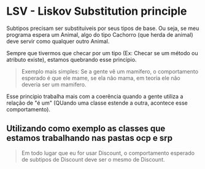 # LSV - Liskov Substitution principle

Subtipos precisam ser substituiveis por seus tipos de base. Ou seja, se meu programa espera um Animal, algo do tipo Cachorro (que herda de animal) deve servir como qualquer outro Animal.

Sempre que tivermos que checar por um tipo (Ex: Checar se um método ou atributo existe), estamos quebrando esse principio.

> Exemplo mais simples: Se a gente vê um mamifero, o comportamento esperado é que ele mame, se ela não mama, em teoria ele não deveria ser um mamifero.

Esse principio trabalha mais com a coerência quando a gente utiliza a relação de "é um" (QUando uma classe estende a outra, acontece esse comportamento).

## Utilizando como exemplo as classes que estamos trabalhando nas pastas **ocp** e **srp**

> Em todo lugar que eu for usar Discount, o comportamento esperado de subtipos de Discount deve ser o mesmo de Discount.
